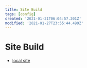 ```yaml
---
title: Site Build
tags: [config]
created: '2021-01-21T06:04:57.201Z'
modified: '2021-01-27T23:55:44.499Z'
---
```


# Site Build


- [local site](file:///C:/Users/jconn/Google%20Drive/Hunter/eco340/book/notes/_build/html/intro.html)

